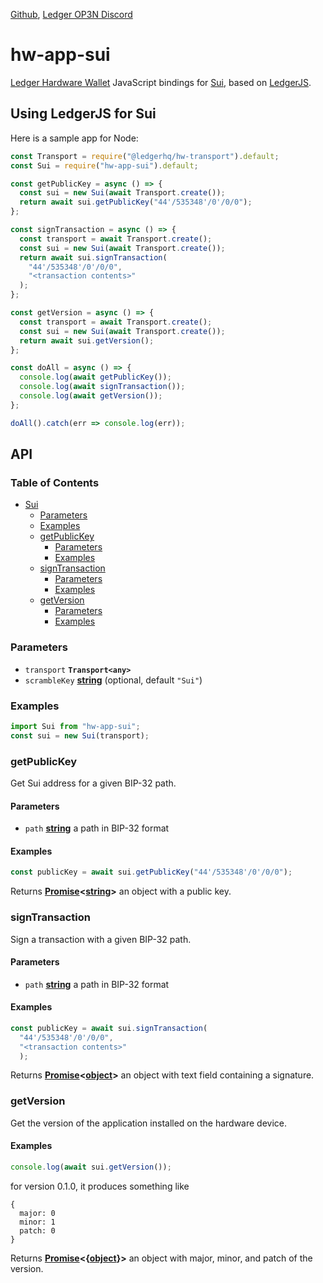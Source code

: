 [Github](https://github.com/LedgerHQ/ledgerjs/),
[Ledger OP3N Discord](https://discord.gg/hTy7ZXvR7y)

# hw-app-sui

[Ledger Hardware Wallet](https://www.ledger.com/) JavaScript bindings for [Sui](https://sui.io/), based on [LedgerJS](https://github.com/LedgerHQ/ledgerjs).

## Using LedgerJS for Sui

Here is a sample app for Node:

```javascript
const Transport = require("@ledgerhq/hw-transport").default;
const Sui = require("hw-app-sui").default;

const getPublicKey = async () => {
  const sui = new Sui(await Transport.create());
  return await sui.getPublicKey("44'/535348'/0'/0/0");
};

const signTransaction = async () => {
  const transport = await Transport.create();
  const sui = new Sui(await Transport.create());
  return await sui.signTransaction(
    "44'/535348'/0'/0/0",
    "<transaction contents>"
  );
};

const getVersion = async () => {
  const transport = await Transport.create();
  const sui = new Sui(await Transport.create());
  return await sui.getVersion();
};

const doAll = async () => {
  console.log(await getPublicKey());
  console.log(await signTransaction());
  console.log(await getVersion());
};

doAll().catch(err => console.log(err));
```

## API

### Table of Contents

-   [Sui](#sui)
    -   [Parameters](#parameters)
    -   [Examples](#examples)
    -   [getPublicKey](#getpublickey)
        -   [Parameters](#parameters-1)
        -   [Examples](#examples-1)
    -   [signTransaction](#signtransaction)
        -   [Parameters](#parameters-2)
        -   [Examples](#examples-2)
    -   [getVersion](#signtransaction)
        -   [Parameters](#parameters-3)
        -   [Examples](#examples-3)


### Parameters

-   `transport` **`Transport<any>`**
-   `scrambleKey` **[string](https://developer.mozilla.org/docs/Web/JavaScript/Reference/Global_Objects/String)**  (optional, default `"Sui"`)

### Examples

```javascript
import Sui from "hw-app-sui";
const sui = new Sui(transport);
```

### getPublicKey

Get Sui address for a given BIP-32 path.

#### Parameters

-   `path` **[string](https://developer.mozilla.org/docs/Web/JavaScript/Reference/Global_Objects/String)** a path in BIP-32 format

#### Examples

```javascript
const publicKey = await sui.getPublicKey("44'/535348'/0'/0/0");
```

Returns **[Promise](https://developer.mozilla.org/docs/Web/JavaScript/Reference/Global_Objects/Promise)&lt;[string](https://developer.mozilla.org/docs/Web/JavaScript/Reference/Global_Objects/String)>** an object with a public key.


### signTransaction

Sign a transaction with a given BIP-32 path.

#### Parameters

-   `path` **[string](https://developer.mozilla.org/docs/Web/JavaScript/Reference/Global_Objects/String)** a path in BIP-32 format

#### Examples

```javascript
const publicKey = await sui.signTransaction(
  "44'/535348'/0'/0/0",
  "<transaction contents>"
  );
```

Returns **[Promise](https://developer.mozilla.org/docs/Web/JavaScript/Reference/Global_Objects/Promise)&lt;[object](https://developer.mozilla.org/en-US/docs/Web/JavaScript/Reference/Global_Objects/Object)>** an object with text field containing a signature.

### getVersion

Get the version of the application installed on the hardware device.

#### Examples

```javascript
console.log(await sui.getVersion());
```

for version 0.1.0, it produces something like

```
{
  major: 0
  minor: 1
  patch: 0
}
```

Returns **[Promise](https://developer.mozilla.org/docs/Web/JavaScript/Reference/Global_Objects/Promise)&lt;{[object](https://developer.mozilla.org/docs/Web/JavaScript/Reference/Global_Objects/Object)}>** an object with major, minor, and patch of the version.

